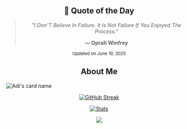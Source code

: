 <!-- QUOTE:START -->
<div align="center">

## 📝 Quote of the Day

> *"I Don'T Believe In Failure. It Is Not Failure If You Enjoyed The Process."*
> 
> **— Oprah Winfrey**

<sub>Updated on June 19, 2025</sub>

</div>
<!-- QUOTE:END -->

<div align=center>
  
## About Me

</div>

![Adi's card name](https://cardivo.vercel.app/api?name=YuuraHz&description=Hi%20There,%20My%20Name%20Is%20Adi.%20I'am%20a%20Newbie&image=https://github.com/yuurahz.png&backgroundColor=%23ecf0f1&pattern=leaf&colorPattern=%23eaeaea)

<p align="center">
  <a href="https://github.com/yuurahz">
    <img src="https://streak-stats.demolab.com?user=yuurahz&theme=dark&background=000000" alt="GitHub Streak">
  </a>
</p>


 <p align="center">
    <a href="https://github.com/yuurahz">
        <img src="https://github-readme-activity-graph.vercel.app/graph?username=yuurahz&theme=redical" alt="Stats">
    </a>
</p>


<p align="center"><a href="https://github.com/yuurahz"><img src="https://github-readme-stats.vercel.app/api/top-langs/?username=yuurahz&theme=radical&layout=compact"></a></p> 
